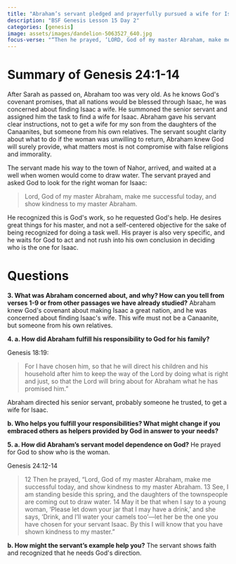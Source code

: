 ```yaml
---
title: "Abraham’s servant pledged and prayerfully pursued a wife for Isaac"
description: "BSF Genesis Lesson 15 Day 2"
categories: [genesis]
image: assets/images/dandelion-5063527_640.jpg
focus-verse: "“Then he prayed, ‘LORD, God of my master Abraham, make me successful today, and show kindness to my master Abraham.’” – Genesis 24:12"
---
```


# Summary of Genesis 24:1-14

After Sarah as passed on, Abraham too was very old. As he knows God's covenant promises, that all nations would be blessed through Isaac, he was concerned about finding Isaac a wife. He summoned the senior servant and assigned him the task to find a wife for Isaac. Abraham gave his servant clear instructions, not to get a wife for my son from the daughters of the Canaanites, but someone from his own relatives. The servant sought clarity about what to do if the woman was unwilling to return, Abraham knew God will surely provide, what matters most is not compromise with false religions and immorality. 

The servant made his way to the town of Nahor, arrived, and waited at a well when women would come to draw water. The servant prayed and asked God to look for the right woman for Isaac: 
> Lord, God of my master Abraham, make me successful today, and show kindness to my master Abraham. 

He recognized this is God's work, so he requested God's help. He desires great things for his master, and not a self-centered objective for the sake of being recognized for doing a task well. His prayer is also very specific, and he waits for God to act and not rush into his own conclusion in deciding who is the one for Isaac.

# Questions

**3. What was Abraham concerned about, and why? How can you tell from verses 1-9 or from other passages we have already studied?** Abraham knew God's covenant about making Isaac a great nation, and he was concerned about finding Isaac's wife. This wife must not be a Canaanite, but someone from his own relatives.

**4. a. How did Abraham fulfill his responsibility to God for his family?** 

Genesis 18:19:
> For I have chosen him, so that he will direct his children and his household after him to keep the way of the Lord by doing what is right and just, so that the Lord will bring about for Abraham what he has promised him.”

Abraham directed his senior servant, probably someone he trusted, to get a wife for Isaac.

**b. Who helps you fulfill your responsibilities? What might change if you embraced others as helpers provided by God in answer to your needs?** 

**5. a. How did Abraham’s servant model dependence on God?** He prayed for God to show who is the woman.

Genesis 24:12-14
> 12 Then he prayed, “Lord, God of my master Abraham, make me successful today, and show kindness to my master Abraham. 13 See, I am standing beside this spring, and the daughters of the townspeople are coming out to draw water. 14 May it be that when I say to a young woman, ‘Please let down your jar that I may have a drink,’ and she says, ‘Drink, and I’ll water your camels too’—let her be the one you have chosen for your servant Isaac. By this I will know that you have shown kindness to my master.”

**b. How might the servant’s example help you?** The servant shows faith and recognized that he needs God's direction.
